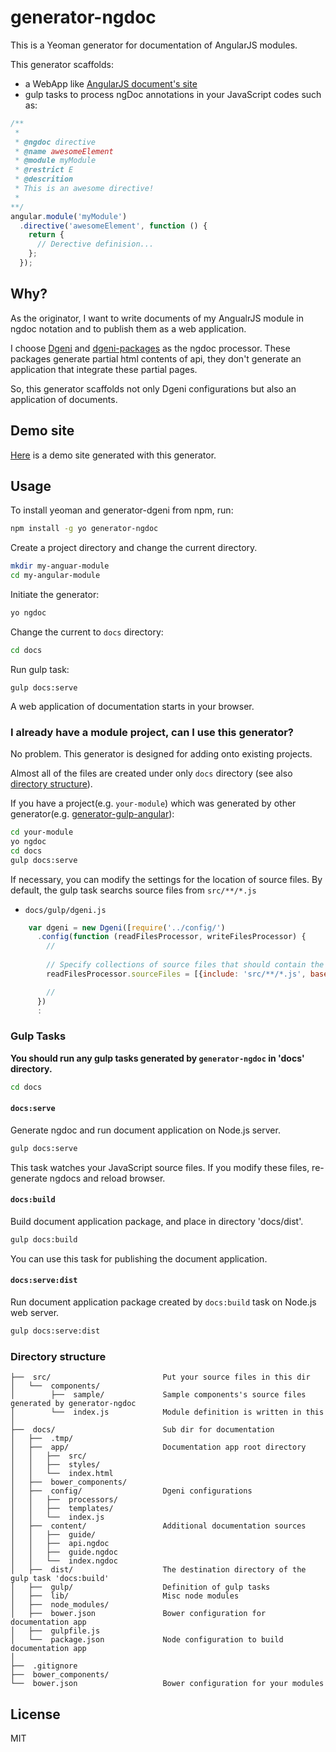 # generator-ngdoc

This is a Yeoman generator for documentation of AngularJS modules.

This generator scaffolds:

+ a WebApp like [AngularJS document's site](https://angularjs.org/)
+ gulp tasks to process ngDoc annotations in your JavaScript codes such as:

```js
/**
 *
 * @ngdoc directive
 * @name awesomeElement
 * @module myModule
 * @restrict E
 * @descrition
 * This is an awesome directive!
 *
**/
angular.module('myModule')
  .directive('awesomeElement', function () {
    return {
      // Derective definision...
    };
  });
```

## Why?
As the originator, I want to write documents of my AngualrJS module in ngdoc notation and to publish them as a web application.

I choose [Dgeni](https://github.com/angular/dgeni) and [dgeni-packages](https://github.com/angular/dgeni-packages) as the ngdoc processor.
These packages generate partial html contents of api, they don't generate an application that integrate these partial pages.

So, this generator scaffolds not only Dgeni configurations but also an application of documents.


## Demo site
[Here](https://quramy.github.io/example-of-generator-ngdoc/index.html) is a demo site generated with this generator. 

## Usage

To install yeoman and generator-dgeni from npm, run:

```bash
npm install -g yo generator-ngdoc
```

Create a project directory and change the current directory.

```bash
mkdir my-anguar-module
cd my-angular-module
```

Initiate the generator:

```bash
yo ngdoc
```

Change the current to `docs` directory:

```bash
cd docs
```

Run gulp task:

```
gulp docs:serve
```

A web application of documentation starts in your browser.

### I already have a module project, can I use this generator?
No problem. This generator is designed for adding onto existing projects.

Almost all of the files are created under only `docs` directory (see also [directory structure](#directory-structure)).

If you have a project(e.g. `your-module`) which was generated by other generator(e.g. [generator-gulp-angular](https://github.com/Swiip/generator-gulp-angular)):

```bash
cd your-module
yo ngdoc
cd docs
gulp docs:serve
```

If necessary, you can modify the settings for the location of source files.
By default, the gulp task searchs source files from `src/**/*.js`

+ `docs/gulp/dgeni.js`

```js
    var dgeni = new Dgeni([require('../config/')
      .config(function (readFilesProcessor, writeFilesProcessor) {
        //
        
        // Specify collections of source files that should contain the documentation to extract
        readFilesProcessor.sourceFiles = [{include: 'src/**/*.js', basePath: 'src'}, {include: 'docs/content/**/*.ngdoc',basePath: 'docs/content'}];

        //
      })
      :
```


### Gulp Tasks
__You should run any gulp tasks generated by `generator-ngdoc` in 'docs' directory.__

```bash
cd docs
```

#### `docs:serve`
Generate ngdoc and run document application on Node.js server.

```bash
gulp docs:serve
```

This task watches your JavaScript source files.
If you modify these files, re-generate ngdocs and reload browser.

#### `docs:build`
Build document application package, and place in directory 'docs/dist'.

```bash
gulp docs:build
```

You can use this task for publishing the document application.

#### `docs:serve:dist`
Run document application package created by `docs:build` task on Node.js web server.

```bash
gulp docs:serve:dist
```

### Directory structure

```
├──  src/                         Put your source files in this dir
│   └──  components/
│        ├──  sample/             Sample components's source files generated by generator-ngdoc
│        └──  index.js            Module definition is written in this
│
├──  docs/                        Sub dir for documentation
│   ├──  .tmp/                    
│   ├──  app/                     Documentation app root directory
│   │   ├──  src/
│   │   ├──  styles/
│   │   └──  index.html
│   ├──  bower_components/
│   ├──  config/                  Dgeni configurations
│   │   ├──  processors/
│   │   ├──  templates/
│   │   └──  index.js
│   ├──  content/                 Additional documentation sources
│   │   ├──  guide/
│   │   ├──  api.ngdoc
│   │   ├──  guide.ngdoc
│   │   └──  index.ngdoc
│   ├──  dist/                    The destination directory of the gulp task 'docs:build'
│   ├──  gulp/                    Definition of gulp tasks
│   ├──  lib/                     Misc node modules
│   ├──  node_modules/
│   ├──  bower.json               Bower configuration for documentation app
│   ├──  gulpfile.js
│   └──  package.json             Node configuration to build documentation app
│
├──  .gitignore
├──  bower_components/
└──  bower.json                   Bower configuration for your modules
```

## License

MIT
